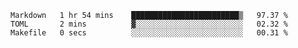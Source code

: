<!--START_SECTION:waka-->

```text
Markdown   1 hr 54 mins    ████████████████████████▒   97.37 %
TOML       2 mins          ▓░░░░░░░░░░░░░░░░░░░░░░░░   02.32 %
Makefile   0 secs          ░░░░░░░░░░░░░░░░░░░░░░░░░   00.31 %
```

<!--END_SECTION:waka-->

